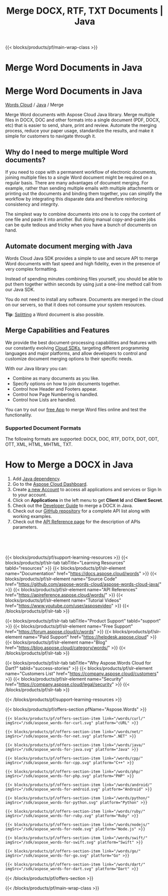 ﻿---
title: Merge DOCX, RTF, TXT Documents | Java 
description: Merge Word Documents in Java with Cloud API. Combine DOCX, HTML, TXT and other formats into one (PDF, DOCX, etc.)
weight: 60
url: /java/merge
---

{{< blocks/products/pf/main-wrap-class >}}
<div id="fh">
<div class="container">
<div class="row">
<h1>Merge Word Documents in Java</h1>
</div>
</div>
</div>
<div class="wmh">
<div class="container">
<div class="row">
<h1>Merge Word Documents in Java</h1>
</div>
</div>
</div>
<div id="fm" data-nosnippet="">
<div class="container">
<div class="row">
<p class="navbar-text"><a href="/words/family/">Words Cloud</a> / <a id="sdk" href="/words/java/"> Java</a> / Merge</p>
</div>
</div>
</div>
<div class="wgray">
<div class="container">
<div class="row">
<div class="w"><p>Merge Word documents with Aspose Cloud Java library. Merge multiple files in DOCX, DOC and other formats into a
	single document (PDF, DOCX, etc) that is easier to send, share, print and review. Automate the merging process, reduce
	your paper usage, standardize the results, and make it simple for customers to navigate through it.</p>
<h2>Why do I need to merge multiple Word documents?</h2>
<p>If you need to cope with a permanent workflow of electronic documents, joining multiple files to a single Word
	document might be required on a regular basis. There are many advantages of document merging. For example, rather than
	sending multiple emails with multiple attachments or printing out the documents and binding them together, you can
	simplify the workflow by integrating this disparate data and therefore reinforcing consistency and integrity.</p>
<p>The simplest way to combine documents into one is to copy the content of one file and paste it into another. But
	doing manual copy-and-paste jobs can be quite tedious and tricky when you have a bunch of documents on hand.</p>
<h2>Automate document merging with Java</h2>
<p>Words Cloud Java SDK provides a simple to use and secure API to merge Word documents with fast speed and high
	fidelity, even in the presence of very complex formatting.</p>
<p>Instead of spending minutes combining files yourself, you should be able to put them together within seconds by
	using just a one-line method call from our Java SDK.</p>
<p>You do not need to install any software. Documents are merged in the cloud on our servers, so that it does not consume
	your system resources.</p>
<p><strong>Tip</strong>: <a href="/words/java/split" target="_blank">Splitting</a> a Word document is
	also possible.<br/>
</p>
<h2>Merge Capabilities and Features</h2>
<p>We provide the best document-processing capabilities and features with our constantly evolving <a
		href="/words/family/" target="_blank">Cloud SDKs</a>, targeting different programming
	languages and major platforms, and allow developers to control and customize document merging options to their
	specific needs.</p>
<p>With our Java library you can:</p>
<ul>
<li>Combine as many documents as you like.</li>
<li>Specify options on how to join documents together.</li>
<li>Control how Header and Footers appear.</li>
<li>Control how Page Numbering is handled.</li>
<li>Control how Lists are handled.</li>
</ul>
<p>You can try out our <a href="https://products.aspose.app/words/merger" target="_blank">free App</a> to merge Word
	files online and test the functionality.</p>
<h3>Supported Document Formats</h3>
<p>The following formats are supported: DOCX, DOC, RTF, DOTX, DOT, ODT, OTT, XML, HTML, MHTML, TXT.</p>
<h1>How to Merge a DOCX in Java</h1>
<ol>
<li>Add <a href="https://github.com/aspose-words-cloud/aspose-words-cloud-java#installation--usage" target="_blank" rel="noopener">Java dependency</a>.</li>	<li>Go to the <a href="https://dashboard.aspose.cloud/" target="_blank">Aspose Cloud Dashboard</a>.</li>
<li>Create <a href="https://docs.aspose.cloud/display/storagecloud/Creating+and+Managing+Account" target="_blank">a
		new Account</a> to access all applications and services or Sign In to your account.
	</li>
<li>Click on <strong>Applications</strong> in the left menu to get <strong>Client Id</strong> and <strong>Client Secret</strong>.</li>
<li>Check out the <a href="https://docs.aspose.cloud/display/wordscloud/Appending+a+Document" target="_blank">Developer
		Guide</a> to merge a DOCX in Java.
	</li>
<li>Check out our <a href="https://github.com/aspose-words-cloud/aspose-words-cloud-java" target="_blank">GitHub repository</a> for a complete API list along
		with working examples.
	</li>
<li>Check out the <a href="https://apireference.aspose.cloud/words/#/Merge" target="_blank">API Reference page</a>
		for the description of APIs parameters.
	</li>
</ol>
<br/>
<br /><br /></div>
</div>
</div>

{{< blocks/products/pf/support-learning-resources >}}
{{< blocks/products/pf/slr-tab tabTitle="Learning Resources" tabId="resources" >}}
{{< blocks/products/pf/slr-element name="Documentation" href="https://docs.aspose.cloud/words" >}}
{{< blocks/products/pf/slr-element name="Source Code" href="https://github.com/aspose-words-cloud/aspose-words-cloud-java/" >}}
{{< blocks/products/pf/slr-element name="API References" href="https://apireference.aspose.cloud/words/" >}}
{{< blocks/products/pf/slr-element name="Tutorial Videos" href="https://www.youtube.com/user/asposevideo" >}}
{{< /blocks/products/pf/slr-tab >}}

{{< blocks/products/pf/slr-tab tabTitle="Product Support" tabId="support" >}}
{{< blocks/products/pf/slr-element name="Free Support" href="https://forum.aspose.cloud/c/words" >}}
{{< blocks/products/pf/slr-element name="Paid Support" href="https://helpdesk.aspose.cloud" >}}
{{< blocks/products/pf/slr-element name="Blog" href="https://blog.aspose.cloud/category/words/" >}}
{{< /blocks/products/pf/slr-tab >}}

{{< blocks/products/pf/slr-tab tabTitle="Why Aspose.Words Cloud for Dart?" tabId="success-stories" >}}
{{< blocks/products/pf/slr-element name="Customers List" href="https://company.aspose.cloud/customers" >}}
{{< blocks/products/pf/slr-element name="Security" href="https://company.aspose.cloud/legal/security" >}}
{{< /blocks/products/pf/slr-tab >}}

{{< /blocks/products/pf/support-learning-resources >}}

{{< blocks/products/pf/offers-section pfName="Aspose.Words" >}}

    {{< blocks/products/pf/offers-section-item link="/words/curl/" imgSrc="/sdk/aspose_words-for-curl.svg" platform="cURL" >}}
	
    {{< blocks/products/pf/offers-section-item link="/words/net/" imgSrc="/sdk/aspose_words-for-net.svg" platform=".NET" >}}
	
    {{< blocks/products/pf/offers-section-item link="/words/java/" imgSrc="/sdk/aspose_words-for-java.svg" platform="Java" >}}
	
	{{< blocks/products/pf/offers-section-item link="/words/cpp/" imgSrc="/sdk/aspose_words-for-cpp.svg" platform="C++" >}}
	
    {{< blocks/products/pf/offers-section-item link="/words/php/" imgSrc="/sdk/aspose_words-for-php.svg" platform="PHP" >}}
	
	{{< blocks/products/pf/offers-section-item link="/words/android/" imgSrc="/sdk/aspose_words-for-android.svg" platform="Android" >}}
	
    {{< blocks/products/pf/offers-section-item link="/words/python/" imgSrc="/sdk/aspose_words-for-python.svg" platform="Python" >}}
	
    {{< blocks/products/pf/offers-section-item link="/words/ruby/" imgSrc="/sdk/aspose_words-for-ruby.svg" platform="Ruby" >}}
	
    {{< blocks/products/pf/offers-section-item link="/words/nodejs/" imgSrc="/sdk/aspose_words-for-node.svg" platform="Node.js" >}}
	
	{{< blocks/products/pf/offers-section-item link="/words/swift/" imgSrc="/sdk/aspose_words-for-swift.svg" platform="Swift" >}}
	
	{{< blocks/products/pf/offers-section-item link="/words/go/" imgSrc="/sdk/aspose_words-for-go.svg" platform="Go" >}}

    {{< blocks/products/pf/offers-section-item link="/words/dart/" imgSrc="/sdk/aspose_words-for-dart.svg" platform="Dart" >}}
{{< /blocks/products/pf/offers-section >}}

{{< /blocks/products/pf/main-wrap-class >}}